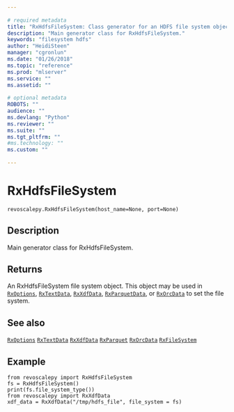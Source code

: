 ```yaml
--- 
 
# required metadata 
title: "RxHdfsFileSystem: Class generator for an HDFS file system object (revoscalepy)" 
description: "Main generator class for RxHdfsFileSystem." 
keywords: "filesystem hdfs" 
author: "HeidiSteen" 
manager: "cgronlun" 
ms.date: "01/26/2018" 
ms.topic: "reference" 
ms.prod: "mlserver" 
ms.service: "" 
ms.assetid: "" 
 
# optional metadata 
ROBOTS: "" 
audience: "" 
ms.devlang: "Python" 
ms.reviewer: "" 
ms.suite: "" 
ms.tgt_pltfrm: "" 
#ms.technology: "" 
ms.custom: "" 
 
---
```


# RxHdfsFileSystem


 



```
revoscalepy.RxHdfsFileSystem(host_name=None, port=None)
```





## Description

Main generator class for RxHdfsFileSystem.


## Returns

An RxHdfsFileSystem file system object.
This object may be used in [`RxOptions`](RxOptions.md),
[`RxTextData`](RxTextData.md),
[`RxXdfData`](RxXdfData.md),
[`RxParquetData`](RxParquetData.md),
or [`RxOrcData`](RxOrcData.md) to set the file system.


## See also

[`RxOptions`](RxOptions.md)
[`RxTextData`](RxTextData.md)
[`RxXdfData`](RxXdfData.md)
[`RxParquet`](RxParquetData.md)
[`RxOrcData`](RxOrcData.md)
[`RxFileSystem`](RxFileSystem.md)


## Example



```
from revoscalepy import RxHdfsFileSystem
fs = RxHdfsFileSystem()
print(fs.file_system_type())
from revoscalepy import RxXdfData
xdf_data = RxXdfData("/tmp/hdfs_file", file_system = fs)
```

